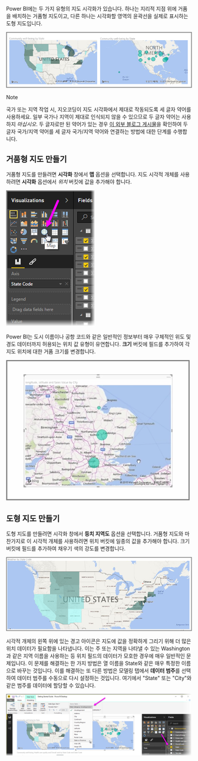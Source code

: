 Power BI에는 두 가지 유형의 지도 시각화가 있습니다. 하나는 지리적 지점 위에 거품을 배치하는 거품형 지도이고, 다른 하나는 시각화할 영역의 윤곽선을 실제로 표시하는 도형 지도입니다.

![](media/3-5-create-map-visualizations/3-5_1.png)

> [!NOTE]
> 국가 또는 지역 작업 시, 지오코딩이 지도 시각화에서 제대로 작동되도록 세 글자 약어를 사용하세요. 일부 국가나 지역이 제대로 인식되지 않을 수 있으므로 두 글자 약어는 사용하지 *마십시오*.
> 두 글자로만 된 약어가 있는 경우 [이 외부 블로그 게시물](https://blog.ailon.org/how-to-display-2-letter-country-data-on-a-power-bi-map-85fc738497d6#.yudauacxp)을 확인하여 두 글자 국가/지역 약어를 세 글자 국가/지역 약어와 연결하는 방법에 대한 단계를 수행합니다.
> 
> 

## <a name="create-bubble-maps"></a>거품형 지도 만들기
거품형 지도를 만들려면 **시각화** 창에서 **맵** 옵션을 선택합니다. 지도 시각적 개체를 사용하려면 **시각화** 옵션에서 *위치* 버킷에 값을 추가해야 합니다.

![](media/3-5-create-map-visualizations/3-5_2.png)

Power BI는 도시 이름이나 공항 코드와 같은 일반적인 정보부터 매우 구체적인 위도 및 경도 데이터까지 허용되는 위치 값 유형이 유연합니다. **크기** 버킷에 필드를 추가하여 각 지도 위치에 대한 거품 크기를 변경합니다.

![](media/3-5-create-map-visualizations/3-5_3.png)

## <a name="create-shape-maps"></a>도형 지도 만들기
도형 지도를 만들려면 시각화 창에서 **등치 지역도** 옵션을 선택합니다. 거품형 지도와 마찬가지로 이 시각적 개체를 사용하려면 위치 버킷에 일종의 값을 추가해야 합니다. 크기 버킷에 필드를 추가하여 채우기 색의 강도를 변경합니다.

![](media/3-5-create-map-visualizations/3-5_4.png)

시각적 개체의 왼쪽 위에 있는 경고 아이콘은 지도에 값을 정확하게 그리기 위해 더 많은 위치 데이터가 필요함을 나타냅니다. 이는 주 또는 지역을 나타낼 수 있는 Washington과 같은 지역 이름을 사용하는 등 위치 필드의 데이터가 모호한 경우에 매우 일반적인 문제입니다. 이 문제를 해결하는 한 가지 방법은 열 이름을 State와 같은 매우 특정한 이름으로 바꾸는 것입니다. 이를 해결하는 또 다른 방법은 모델링 탭에서 **데이터 범주**를 선택하여 데이터 범주를 수동으로 다시 설정하는 것입니다. 여기에서 "State" 또는 "City"와 같은 범주를 데이터에 할당할 수 있습니다.

![](media/3-5-create-map-visualizations/3-5_5.png)

